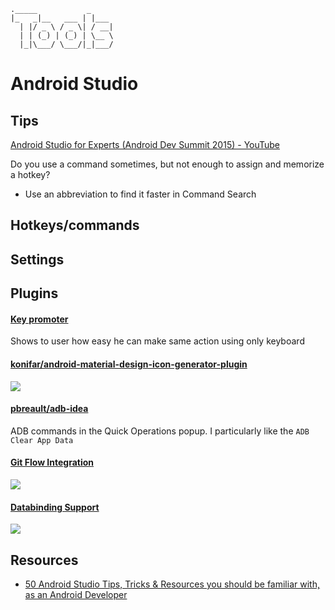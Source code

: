 ```
._____           _     
|_   _|__   ___ | |___
  | |/ _ \ / _ \| / __|
  | | (_) | (_) | \__ \
  |_|\___/ \___/|_|___/
```

# Android Studio

## Tips
[Android Studio for Experts \(Android Dev Summit 2015\) \- YouTube](https://www.youtube.com/watch?v=Y2GC6P5hPeA)

Do you use a command sometimes, but not enough to assign and memorize a hotkey?
- Use an abbreviation to find it faster in Command Search

## Hotkeys/commands

## Settings

## Plugins
#### [Key promoter](https://plugins.jetbrains.com/plugin/4455-key-promoter)
Shows to user how easy he can make same action using only keyboard

#### [konifar/android\-material\-design\-icon\-generator\-plugin](https://github.com/konifar/android-material-design-icon-generator-plugin)
![](https://raw.githubusercontent.com/konifar/android-material-design-icon-generator-plugin/master/docs/capture.gif)

#### [pbreault/adb\-idea](https://github.com/pbreault/adb-idea)
ADB commands in the Quick Operations popup. I particularly like the `ADB Clear App Data`

#### [Git Flow Integration](https://plugins.jetbrains.com/plugin/7315-git-flow-integration)
![](https://plugins.jetbrains.com/files/7315/screenshot_16108.png)

#### [Databinding Support](https://plugins.jetbrains.com/plugin/9271-databinding-support)
![](https://raw.githubusercontent.com/shiraji/databinding-support/master/websites/images/wrap.gif)

## Resources
- [50 Android Studio Tips, Tricks & Resources you should be familiar with, as an Android Developer](https://medium.com/@mmbialas/50-android-studio-tips-tricks-resources-you-should-be-familiar-with-as-an-android-developer-af86e7cf56d2)

